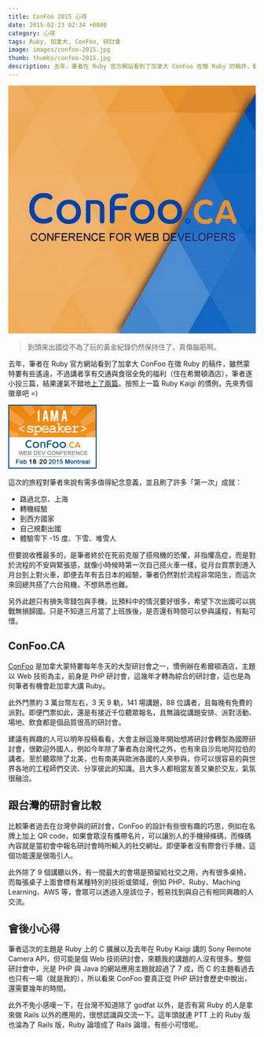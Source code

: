```yaml
---
title: ConFoo 2015 心得
date: 2015-02-23 02:34 +0800
category: 心得
tags: Ruby, 加拿大, ConFoo, 研討會
image: images/confoo-2015.jpg
thumb: thumbs/confoo-2015.jpg
description: 去年，筆者在 Ruby 官方網站看到了加拿大 ConFoo 在徵 Ruby 的稿件，雖然蒙特婁有些遙遠，不過講者享有交通與食宿全免的福利（住在希爾頓酒店），筆者遂小投三篇，結果運氣不錯地上了兩篇。這次的旅程對筆者來說有需多「第一次」成就：路過北京、上海、轉機、到西方國家 、體驗零下溫度、堆雪人。
---
```


[confoo]: http://confoo.ca
[speaker]: http://confoo.ca/en/speaker/weihang-jian

[![ConFoo.CA 2015](images/confoo-2015.jpg)][confoo]

> 到頭來出國從不為了玩的黃金紀錄仍然保持住了，真傷腦筋啊。

去年，筆者在 Ruby 官方網站看到了加拿大 ConFoo 在徵 Ruby 的稿件，雖然蒙特婁有些遙遠，不過講者享有交通與食宿全免的福利（住在希爾頓酒店），筆者遂小投三篇，結果運氣不錯地[上了兩篇][speaker]。按照上一篇 Ruby Kaigi 的慣例，先來秀個徽章吧 =)

<!-- more -->

[![ConFoo 2015 Speaker](images/confoo-speaker.gif)][speaker]

這次的旅程對筆者來說有需多值得紀念意義，並且刷了許多「第一次」成就：

- 路過北京、上海
- 轉機經驗
- 到西方國家
- 自己規劃出國
- 體驗零下 -15 度、下雪、堆雪人

但要說收穫最多的，是筆者終於在死前克服了搭飛機的恐懼，非指懼高症，而是對於流程的不安與緊張感，就像小時候時第一次自己搭火車一樣，從月台買票到進入月台到上對火車，即便去年有去日本的經驗，筆者仍然對於流程非常陌生，而這次來回總共搭了六台飛機，不想熟悉也難。

另外此趟只有損失零錢包與手機，比預料中的情況要好很多，希望下次出國可以挑戰無損歸國。只是不知道三月當了上班族後，是否還有時間可以參與議程，有點可惜。

## ConFoo.CA

[ConFoo][confoo] 是加拿大蒙特婁每年冬天的大型研討會之一，慣例辦在希爾頓酒店，主題以 Web 技術為主，前身是 PHP 研討會，這幾年才轉為綜合的研討會，這也是為何筆者有機會赴加拿大講 Ruby。

此外門票約 3 萬台幣左右，3 天 9 軌，141 場講題，88 位講者，且每晚有免費的派對。即便門票如此，還是有接近千位聽眾報名，且無論從講題安排、派對活動、場地、飲食都是個品質很高的研討會。

建議有興趣的人可以明年投稿看看，大會主辦這幾年開始想將研討會轉型為國際研討會，很歡迎外國人，例如今年除了筆者為台灣代之外，也有來自沙烏地阿拉伯的講者。至於聽眾除了北美，也有南美與歐洲各國的人來參與，你可以很容易的與世界各地的工程師們交流、分享彼此的知識。且大多人都相當友善又樂於交友，氣氛很融洽。

## 跟台灣的研討會比較

比較筆者過去在台灣參與的研討會，ConFoo 的設計有些很有趣的巧思，例如在名牌上加上 QR code，如果會眾沒有攜帶名片，可以讓別人的手機掃條碼，而條碼內容就是當初會中報名研討會時所輸入的社交網址。即便筆者沒有際會行手機，這個功能還是很吸引人。

此外除了 9 個講聽以外，有一間最大的會場是預留給社交之用，內有很多桌椅，而每張桌子上面會標有某種特別的技術或領域，例如 PHP、Ruby、Maching Learning、AWS 等，會眾可以透過入座該位子，輕易找到與自己有相同興趣的人交流。

## 會後小心得

筆者這次的主題是 Ruby 上的 C 擴展以及去年在 Ruby Kaigi 講的 Sony Remote Camera API，但可能是個 Web 技術研討會，來聽我的講題的人沒有很多。整個研討會中，光是 PHP 與 Java 的網站應用主題就超過了 7 成，而 C 的主題看過去也只有一場（就是我的），所以看來 ConFoo 要真正從 PHP 研討會歷史中脫出，還需要幾年的時間。

此外不免小感嘆一下，在台灣不知道除了 godfat 以外，是否有寫 Ruby 的人是拿來做 Rails 以外的應用的，很想認識與交流一下。這年頭就連 PTT 上的 Ruby 版也淪為了 Rails 版，Ruby 論壇成了 Rails 論壇，有些小可惜呢。
